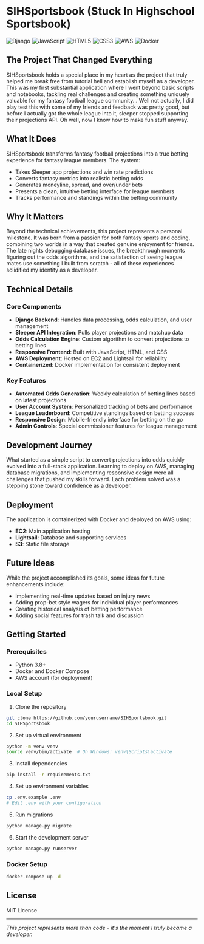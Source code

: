 # SIHSportsbook (Stuck In Highschool Sportsbook)

<div style="display: flex; flex-wrap: wrap; gap: 5px;">
  <img src="https://img.shields.io/badge/django-%23092E20.svg?style=for-the-badge&logo=django&logoColor=white" alt="Django"/>
  <img src="https://img.shields.io/badge/javascript-%23F7DF1E.svg?style=for-the-badge&logo=javascript&logoColor=black" alt="JavaScript"/>
  <img src="https://img.shields.io/badge/html5-%23E34F26.svg?style=for-the-badge&logo=html5&logoColor=white" alt="HTML5"/>
  <img src="https://img.shields.io/badge/css3-%231572B6.svg?style=for-the-badge&logo=css3&logoColor=white" alt="CSS3"/>
  <img src="https://img.shields.io/badge/AWS-%23FF9900.svg?style=for-the-badge&logo=amazon-aws&logoColor=white" alt="AWS"/>
  <img src="https://img.shields.io/badge/docker-%230db7ed.svg?style=for-the-badge&logo=docker&logoColor=white" alt="Docker"/>
</div>

## The Project That Changed Everything

SIHSportsbook holds a special place in my heart as the project that truly helped me break free from tutorial hell and establish myself as a developer. This was my first substantial application where I went beyond basic scripts and notebooks, tackling real challenges and creating something uniquely valuable for my fantasy football league community... Well not actually, I did play test this with some of my friends and feedback was pretty good, but before I actually got the whole league into it, sleeper stopped supporting their projections API. Oh well, now I know how to make fun stuff anyway.

## What It Does

SIHSportsbook transforms fantasy football projections into a true betting experience for fantasy league members. The system:

- Takes Sleeper app projections and win rate predictions
- Converts fantasy metrics into realistic betting odds
- Generates moneyline, spread, and over/under bets
- Presents a clean, intuitive betting interface for league members
- Tracks performance and standings within the betting community

## Why It Matters

Beyond the technical achievements, this project represents a personal milestone. It was born from a passion for both fantasy sports and coding, combining two worlds in a way that created genuine enjoyment for friends. The late nights debugging database issues, the breakthrough moments figuring out the odds algorithms, and the satisfaction of seeing league mates use something I built from scratch - all of these experiences solidified my identity as a developer.

## Technical Details

### Core Components
- **Django Backend**: Handles data processing, odds calculation, and user management
- **Sleeper API Integration**: Pulls player projections and matchup data
- **Odds Calculation Engine**: Custom algorithm to convert projections to betting lines
- **Responsive Frontend**: Built with JavaScript, HTML, and CSS
- **AWS Deployment**: Hosted on EC2 and Lightsail for reliability
- **Containerized**: Docker implementation for consistent deployment

### Key Features
- **Automated Odds Generation**: Weekly calculation of betting lines based on latest projections
- **User Account System**: Personalized tracking of bets and performance
- **League Leaderboard**: Competitive standings based on betting success
- **Responsive Design**: Mobile-friendly interface for betting on the go
- **Admin Controls**: Special commissioner features for league management

## Development Journey

What started as a simple script to convert projections into odds quickly evolved into a full-stack application. Learning to deploy on AWS, managing database migrations, and implementing responsive design were all challenges that pushed my skills forward. Each problem solved was a stepping stone toward confidence as a developer.

## Deployment

The application is containerized with Docker and deployed on AWS using:
- **EC2**: Main application hosting
- **Lightsail**: Database and supporting services
- **S3**: Static file storage

## Future Ideas

While the project accomplished its goals, some ideas for future enhancements include:
- Implementing real-time updates based on injury news
- Adding prop-bet style wagers for individual player performances
- Creating historical analysis of betting performance
- Adding social features for trash talk and discussion

## Getting Started

### Prerequisites
- Python 3.8+
- Docker and Docker Compose
- AWS account (for deployment)

### Local Setup
1. Clone the repository
```bash
git clone https://github.com/yourusername/SIHSportsbook.git
cd SIHSportsbook
```

2. Set up virtual environment
```bash
python -m venv venv
source venv/bin/activate  # On Windows: venv\Scripts\activate
```

3. Install dependencies
```bash
pip install -r requirements.txt
```

4. Set up environment variables
```bash
cp .env.example .env
# Edit .env with your configuration
```

5. Run migrations
```bash
python manage.py migrate
```

6. Start the development server
```bash
python manage.py runserver
```

### Docker Setup
```bash
docker-compose up -d
```

## License
MIT License

---

*This project represents more than code - it's the moment I truly became a developer.*
